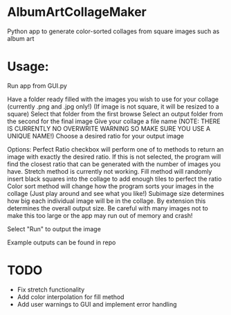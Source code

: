 # AlbumArtCollageMaker
Python app to generate color-sorted collages from square images such as album art
# Usage:
Run app from GUI.py

Have a folder ready filled with the images you wish to use for your collage (currently .png and .jpg only!)
(If image is not square, it will be resized to a square)
Select that folder from the first browse
Select an output folder from the second for the final image
Give your collage a file name (NOTE: THERE IS CURRENTLY NO OVERWRITE WARNING SO MAKE SURE YOU USE A UNIQUE NAME!)
Choose a desired ratio for your output image

Options:
Perfect Ratio checkbox will perform one of to methods to return an image with exactly the desired ratio.
If this is not selected, the program will find the closest ratio that can be generated with the number of images you have.
Stretch method is currently not working.
Fill method will randomly insert black squares into the collage to add enough tiles to perfect the ratio
Color sort method will change how the program sorts your images in the collage (Just play around and see what you like!)
Subimage size determines how big each individual image will be in the collage. By extension this determines the overall output size. Be careful with many images not to make this too large or the app may run out of memory and crash!

Select "Run" to output the image

Example outputs can be found in repo

# TODO
- Fix stretch functionality
- Add color interpolation for fill method
- Add user warnings to GUI and implement error handling
